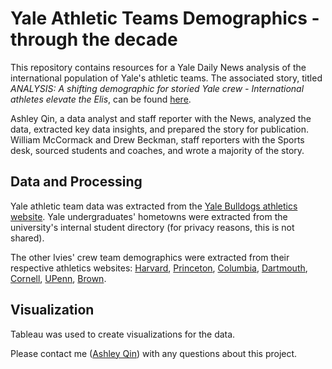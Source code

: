 # Yale Athletic Teams Demographics - through the decade

This repository contains resources for a Yale Daily News analysis of the international population of Yale's athletic teams. The associated story, titled *ANALYSIS: A shifting demographic for storied Yale crew - International athletes elevate the Elis*, can be found [here](http://features.yaledailynews.com/blog/2020/04/24/analysis-a-shifting-demographic-for-storied-yale-crew-international-athletes-elevate-the-elis/).

Ashley Qin, a data analyst and staff reporter with the News, analyzed the data, extracted key data insights, and prepared the story for publication. William McCormack and Drew Beckman, staff reporters with the Sports desk, sourced students and coaches, and wrote a majority of the story.

## Data and Processing
Yale athletic team data was extracted from the [Yale Bulldogs athletics website](https://yalebulldogs.com/index.aspx). Yale undergraduates' hometowns were extracted from the university's internal student directory (for privacy reasons, this is not shared).

The other Ivies' crew team demographics were extracted from their respective athletics websites: [Harvard](https://www.gocrimson.com/landing/index), [Princeton](https://goprincetontigers.com/index.aspx), [Columbia](https://gocolumbialions.com/), [Dartmouth](https://dartmouthsports.com/index.aspx), [Cornell](https://cornellbigred.com/), [UPenn](https://pennathletics.com/index.aspx), [Brown](https://brownbears.com/).

## Visualization
Tableau was used to create visualizations for the data.

Please contact me ([Ashley Qin](mailto:ashley.qin@yale.edu)) with any questions about this project.
